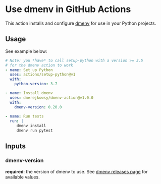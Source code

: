# Use dmenv in GitHub Actions

This action installs and configure [dmenv](https://github.com/tankerhq/dmenv) for use in your Python projects.

## Usage

See example below:

```yaml
# Note: you *have* to call setup-python with a version >= 3.5
# for the dmenv action to work
- name: Set up Python
  uses: actions/setup-python@v1
  with:
    python-version: 3.7

- name: Install dmenv
  uses: dmerejkowsy/dmenv-action@v1.0.0
  with:
    dmenv-version: 0.20.0
    
- name: Run tests
  run: |
     dmenv install
     dmenv run pytest
```


## Inputs

### dmenv-version

**required**: the version of dmenv to use. See [dmenv releases page](https://github.com/TankerHQ/dmenv/releases) for available values.
